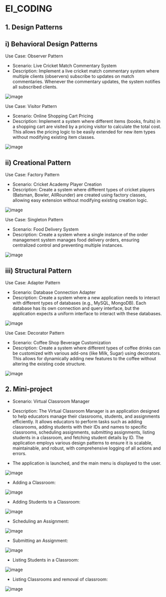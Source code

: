 # EI_CODING

## 1. Design Patterns
   
## i) Behavioral Design Patterns

Use Case: Observer Pattern 
* Scenario: Live Cricket Match Commentary System
* Description:
Implement a live cricket match commentary system where multiple clients (observers) subscribe to updates on match commentaries. Whenever the commentary updates, the system notifies all subscribed clients.

![image](https://github.com/user-attachments/assets/9a2a00b7-ffd3-4798-877e-57589c483ebb)


Use Case: Visitor Pattern
* Scenario: Online Shopping Cart Pricing
* Description:
Implement a system where different items (books, fruits) in a shopping cart are visited by a pricing visitor to calculate the total cost. This allows the pricing logic to be easily extended for new item types without modifying existing item classes.

![image](https://github.com/user-attachments/assets/09b0bfb2-ebe6-424c-b1cd-b0842de65a1b)


## ii) Creational Pattern
Use Case: Factory Pattern
* Scenario: Cricket Academy Player Creation
* Description:
Create a system where different types of cricket players (Batsman, Bowler, AllRounder) are created using factory classes, allowing easy extension without modifying existing creation logic.

![image](https://github.com/user-attachments/assets/48342154-2bbc-450d-a9b2-b6ddde22727a)

Use Case: Singleton Pattern
* Scenario: Food Delivery System 
* Description:
Create a system where a single instance of the order management system manages food delivery orders, ensuring centralized control and preventing multiple instances.

![image](https://github.com/user-attachments/assets/00b71fd9-1b4e-4d62-9f85-f727ab55e846)


## iii) Structural Pattern
Use Case: Adapter Pattern
* Scenario: Database Connection Adapter
* Description:
Create a system where a new application needs to interact with different types of databases (e.g., MySQL, MongoDB). Each database has its own connection and query interface, but the application expects a uniform interface to interact with these databases.

![image](https://github.com/user-attachments/assets/e30b5ad1-ab27-4fb2-b2ed-db9cb8da5f2c)

Use Case: Decorator Pattern
* Scenario: Coffee Shop Beverage Customization
* Description:
Create a system where different types of coffee drinks can be customized with various add-ons (like Milk, Sugar) using decorators. This allows for dynamically adding new features to the coffee without altering the existing code structure.

![image](https://github.com/user-attachments/assets/c29faf2d-7d54-472e-89da-9640ff96f4fd)



## 2. Mini-project
* Scenario: Virtual Classroom Manager
* Description:
The Virtual Classroom Manager is an application designed to help educators manage their classrooms, students, and assignments efficiently. 
It allows educators to perform tasks such as adding classrooms, adding students with their IDs and names to specific classrooms, scheduling assignments, submitting assignments, listing students in a classroom, and fetching student details by ID. 
The application employs various design patterns to ensure it is scalable, maintainable, and robust, with comprehensive logging of all actions and errors.

* The application is launched, and the main menu is displayed to the user.

![image](https://github.com/user-attachments/assets/3b55b504-5649-4977-aad4-cb4efb50c4f8)

* Adding a Classroom:
  
![image](https://github.com/user-attachments/assets/8702b53f-bc0d-40ca-8414-72c88a7d4c3f)

* Adding Students to a Classroom:
  
![image](https://github.com/user-attachments/assets/0b0b653b-ddd9-4d21-8d4f-d7c5e3ec6597)

* Scheduling an Assignment:
  
![image](https://github.com/user-attachments/assets/6c3065c4-0164-4660-aef5-4f128adb5072)

* Submitting an Assignment:
  
![image](https://github.com/user-attachments/assets/ea1daf07-5563-42fd-b00a-2e247fd26f02)

* Listing Students in a Classroom:
  
![image](https://github.com/user-attachments/assets/ed91d18e-5dbb-4e98-bf5b-113a470e4860)

* Listing Classrooms and removal of classroom:
  
![image](https://github.com/user-attachments/assets/a4a227b6-00e3-41f3-a112-b943c962e060)












